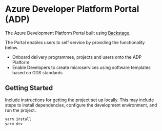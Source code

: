 # Azure Developer Platform Portal (ADP)

The Azure Development Platform Portal built using [Backstage](https://backstage.io/). 

The Portal enables users to self service by providing the functionality below.

- Onboard delivery programmes, projects and users onto the ADP Platform
- Enable Developers to create microservices using software templates based on GDS standards


## Getting Started

Include instructions for getting the project set up locally. This may include steps to install dependencies, configure the development environment, and run the project.

```sh
yarn install
yarn dev
```
